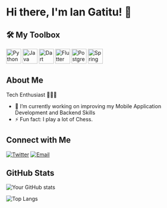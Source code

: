 # Hi there, I'm Ian Gatitu! 👋

## 🛠️ My Toolbox

[<img src="https://cdn.jsdelivr.net/gh/devicons/devicon/icons/python/python-original.svg" alt="Python" width="40" height="40"/>](https://www.python.org/)
[<img src="https://cdn.jsdelivr.net/gh/devicons/devicon/icons/java/java-original.svg" alt="Java" width="40" height="40"/>](https://www.java.com/)
[<img src="https://cdn.jsdelivr.net/gh/devicons/devicon/icons/dart/dart-original.svg" alt="Dart" width="40" height="40"/>](https://dart.dev/)
[<img src="https://cdn.jsdelivr.net/gh/devicons/devicon/icons/flutter/flutter-original.svg" alt="Flutter" width="40" height="40"/>](https://flutter.dev/)
[<img src="https://cdn.jsdelivr.net/gh/devicons/devicon/icons/postgresql/postgresql-original.svg" alt="PostgreSQL" width="40" height="40"/>](https://www.postgresql.org/)
[<img src="https://cdn.jsdelivr.net/gh/devicons/devicon/icons/spring/spring-original.svg" alt="Spring Boot" width="40" height="40"/>](https://spring.io/projects/spring-boot)

## About Me

Tech Enthusiast 👨🏽‍💻

- 🔭 I’m currently working on improving my Mobile Application Development and Backend Skills
- ⚡ Fun fact: I play a lot of Chess. 

## Connect with Me

[![Twitter](https://img.shields.io/badge/Twitter-1DA1F2?style=for-the-badge&logo=twitter&logoColor=white)](https://twitter.com/Ianngtt)
[![Email](https://img.shields.io/badge/Email-D14836?style=for-the-badge&logo=gmail&logoColor=white)](mailto:mrgatituh@gmail.com)

## GitHub Stats

![Your GitHub stats](https://github-readme-stats.vercel.app/api?username=MrGatitu&show_icons=true&theme=radical)

<!-- Optional: Top languages you use -->
![Top Langs](https://github-readme-stats.vercel.app/api/top-langs/?username=MrGatitu&layout=compact&theme=radical)
